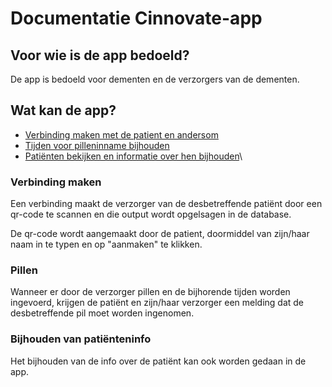 # Documentatie Cinnovate-app

## Voor wie is de app bedoeld?
De app is bedoeld voor dementen en de verzorgers van de dementen.

## Wat kan de app?
* [Verbinding maken met de patient en andersom](#verbinding-maken)
* [Tijden voor pilleninname bijhouden](#pillen)
* [Patiënten bekijken en informatie over hen bijhouden](#bijhouden-van-patiënteninfo)\


### Verbinding maken
Een verbinding maakt de verzorger van de desbetreffende patiënt door een qr-code te scannen en die output wordt opgelsagen in de database.

De qr-code wordt aangemaakt door de patient, doormiddel van zijn/haar naam in te typen en op "aanmaken" te klikken.

### Pillen
Wanneer er door de verzorger pillen en de bijhorende tijden worden ingevoerd, krijgen de patiënt en zijn/haar verzorger een melding dat de desbetreffende pil moet worden ingenomen.

### Bijhouden van patiënteninfo
Het bijhouden van de info over de patiënt kan ook worden gedaan in de app.

